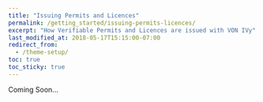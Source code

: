 ```yaml
---
title: "Issuing Permits and Licences"
permalink: /getting_started/issuing-permits-licences/
excerpt: "How Verifiable Permits and Licences are issued with VON IVy"
last_modified_at: 2018-05-17T15:15:00-07:00
redirect_from:
  - /theme-setup/
toc: true
toc_sticky: true
---
```


Coming Soon...
